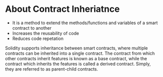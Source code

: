 <h1>About Contract Inheriatnce</h1>
<ul>
<li>It is a method to extend the methods/functions and variables of a smart contract to another</li>
<li>Increases the reusability of code</li>
<li>Reduces code repetation</li>
</ul>
<p>Solidity supports inheritance between smart contracts, where multiple contracts can be inherited into a single contract. The contract from which other contracts inherit features is known as a base contract, while the contract which inherits the features is called a derived contract. Simply, they are referred to as parent-child contracts.</p>